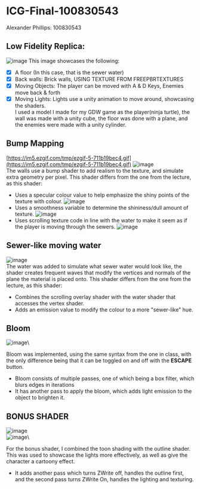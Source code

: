 # ICG-Final-100830543
Alexander Phillips: 100830543
## **Low Fidelity Replica:**
![image](https://user-images.githubusercontent.com/94996976/233704045-db08372b-4fa0-4a17-9a91-3e7a78f2062d.png)
This image showcases the following:
- [X] A floor (In this case, that is the sewer water)
- [X] Back walls: Brick walls, USING TEXTURE FROM FREEPBRTEXTURES
- [X] Moving Objects: The player can be moved with A & D Keys, Enemies move back & forth
- [X] Moving Lights: Lights use a unity animation to move around, showcasing the shaders.\
I used a model I made for my GDW game as the player(ninja turtle), the wall was made with a unity cube, the floor was done with a plane, and the enemies were made with a unity cylinder.
## **Bump Mapping**
[https://im5.ezgif.com/tmp/ezgif-5-711b19bec4.gif](https://im5.ezgif.com/tmp/ezgif-5-711b19bec4.gif)
![image](https://user-images.githubusercontent.com/94996976/233705225-f83838e4-2911-40f1-ae9b-4e41384b0dbb.png)\
The walls use a bump shader to add realism to the texture, and simulate extra geometry per pixel. This shader differs from the one from the lecture, as this shader:
- Uses a specular colour value to help emphasize the shiny points of the texture with colour.
![image](https://user-images.githubusercontent.com/94996976/233707136-f5b6760b-f585-4518-a46b-c57c485aeb48.png)
- Uses a smoothness variable to determine the shininess/dull amount of texture.
![image](https://user-images.githubusercontent.com/94996976/233707190-6c17c1ff-6e6c-40d0-900c-09aa157d2450.png)
- Uses scrolling texture code in line with the water to make it seem as if the player is moving through the sewers.
![image](https://user-images.githubusercontent.com/94996976/233707239-ff5a7c25-5f36-4f6c-a977-d5c73692d944.png)

## **Sewer-like moving water** 
![image](https://user-images.githubusercontent.com/94996976/233707876-ff5e3ecc-ed4c-4c7e-91ed-f7bacad7b9b2.png)\
The water was added to simulate what sewer water would look like, the shader creates frequent waves that modify the vertices and normals of the plane the material is placed onto. This shader differs from the one from the lecture, as this shader:
- Combines the scrolling overlay shader with the water shader that accesses the vertex shader.
- Adds an emission value to modify the colour to a more "sewer-like" hue.

## **Bloom**
![image](https://user-images.githubusercontent.com/94996976/233711656-41bd45c7-1bd5-448e-933a-6c6d187cc1a8.png)\

Bloom was implemented, using the same syntax from the one in class, with the only difference being that it can be toggled on and off with the **ESCAPE** button.
- Bloom consists of multiple passes, one of which being a box filter, which blurs edges in iterations
- It has another pass to apply the bloom, which adds light emission to the object to brighten it.

## BONUS SHADER
![image](https://user-images.githubusercontent.com/94996976/233711721-369b1dc7-9864-4052-ac1a-c6af22065c55.png)\
![image](https://user-images.githubusercontent.com/94996976/233711924-edae6349-aaab-465a-8c89-2901d2f3dc08.png)\

For the bonus shader, I combined the toon shading with the outline shader. This was used to showcase the lights more effectively, as well as give the character a cartoony effect.
- It adds another pass which turns ZWrite off, handles the outline first, and the second pass turns ZWrite On, handles the lighting and texturing.



